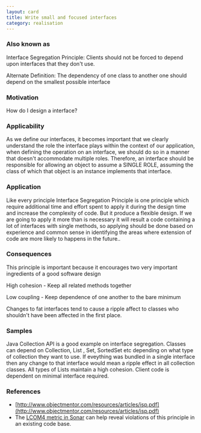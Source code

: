 ```yaml
---
layout: card
title: Write small and focused interfaces
category: realisation
---
```


### Also known as

Interface Segregation Principle: Clients should not be forced to depend upon interfaces that they don't use.

Alternate Definition: The dependency of one class to another one should depend on the smallest possible interface

### Motivation

How do I design a interface?

### Applicability

As we define our interfaces, it becomes important that we clearly understand the role the interface plays within the context of our application, when defining the operation on an interface, we should do so in a manner that doesn't accommodate multiple roles. Therefore, an interface should be responsible for allowing an object to assume a SINGLE ROLE, assuming the class of which that object is an instance implements that interface.

### Application

Like every principle Interface Segregation Principle is one principle which require additional time and effort spent to apply it during the design time and increase the complexity of code. But it produce a flexible design. If we are going to apply it more than is necessary it will result a code containing a lot of interfaces with single methods, so applying should be done based on experience and common sense in identifying the areas where extension of code are more likely to happens in the future..

### Consequences

This principle is important because it encourages two very important ingredients of a good software design

High cohesion - Keep all related methods together

Low coupling  - Keep dependence of one another to the bare minimum

Changes to fat interfaces tend to cause a ripple affect to classes who shouldn't have been affected in the first place.

### Samples

Java Collection API is a good example on interface segregation. Classes can depend on Collection, List , Set, SortedSet etc depending on what type of collection they want to use. If eveything was bundled in a single interface then any change to that interface would mean a ripple effect in all collection classes. All types of Lists maintain a high cohesion. Client code is dependent on minimal interface required.

### References

* [http://www.objectmentor.com/resources/articles/isp.pdf](http://www.objectmentor.com/resources/articles/isp.pdf)
* The [LCOM4 metric in Sonar](http://www.sonarsource.org/clean-up-design-at-class-level-with-sonar/) can help reveal violations of this principle in an existing code base.

